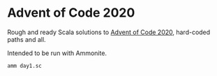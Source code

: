# Advent of Code 2020

Rough and ready Scala solutions to [Advent of Code 2020](https://adventofcode.com/2020),
hard-coded paths and all.

Intended to be run with Ammonite.

```
amm day1.sc
```

